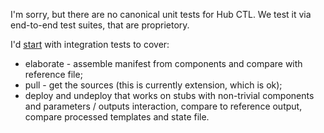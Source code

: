 I'm sorry, but there are no canonical unit tests for Hub CTL.
We test it via end-to-end test suites, that are proprietory.

I'd [start](https://github.com/epam/hubctl/issues/7) with integration tests to cover:
- elaborate - assemble manifest from components and compare with reference file;
- pull - get the sources (this is currently extension, which is ok);
- deploy and undeploy that works on stubs with non-trivial components and parameters / outputs interaction, compare to reference output, compare processed templates and state file.
